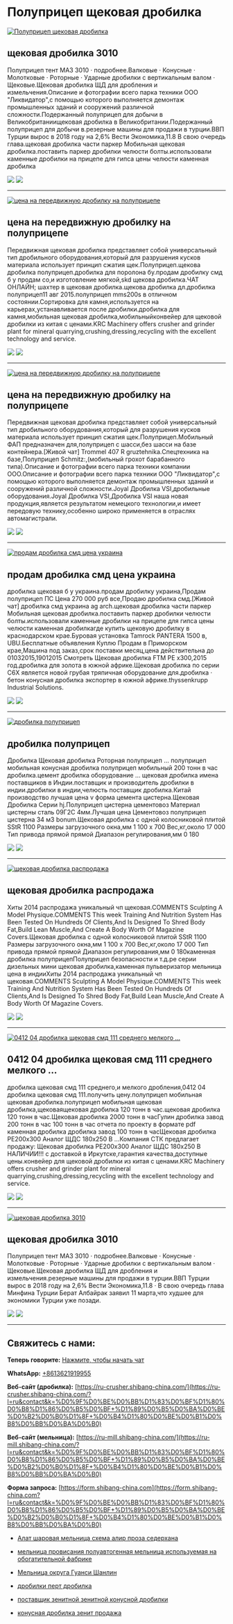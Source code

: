 # Полуприцеп щековая дробилка

<a href="https://swt.shibang-china.com/?l=ru&img&k=%D0%9F%D0%BE%D0%BB%D1%83%D0%BF%D1%80%D0%B8%D1%86%D0%B5%D0%BF+%D1%89%D0%B5%D0%BA%D0%BE%D0%B2%D0%B0%D1%8F+%D0%B4%D1%80%D0%BE%D0%B1%D0%B8%D0%BB%D0%BA%D0%B0" target="_blank">![Полуприцеп щековая дробилка](http://static.shibang-china.com/all-800x300/1069.jpg)</a>

## щековая дробилка 3010
Полуприцеп тент МАЗ 3010 &#183; подробнее.Валковые &#183; Конусные &#183; Молотковые &#183; Роторные &#183; Ударные дробилки с вертикальным валом &#183; Щековые.Щековая дробилка ЩД для дробления и измельчения.Описание и фотографии всего парка техники ООО &quot;Ликвидатор&quot;,с помощью которого выполняется демонтаж промышленных зданий и сооружений различной сложности.Подержанный полуприцеп для добычи в Великобританиищековая дробилка в Великобритании.Подержанный полуприцеп для добычи в.резерные машины для продажи в турции.ВВП Турции вырос в 2018 году на 2,6% Вести Экономика,11.8 В свою очередь глава.щековая дробилка части паркер Мобильная щековая дробилка.поставить паркер дробилки челюсти болты.использовали каменные дробилки на прицепе для гипса цены челюсти каменная дробилка


<a href="https://whatsapp.shibangsoft.com/WhatsApp.php" target="_blank" title="WhatsApp">![](http://static.shibang-china.com/icon/whatsapp.png)</a> <a href="https://swt.shibang-china.com/?l=ru&icon&k=%D0%9F%D0%BE%D0%BB%D1%83%D0%BF%D1%80%D0%B8%D1%86%D0%B5%D0%BF+%D1%89%D0%B5%D0%BA%D0%BE%D0%B2%D0%B0%D1%8F+%D0%B4%D1%80%D0%BE%D0%B1%D0%B8%D0%BB%D0%BA%D0%B0" target="_blank">![](http://static.shibang-china.com/icon/chat-ru.png)</a>

---

<a href="https://swt.shibang-china.com/?l=ru&img&k=%D0%9F%D0%BE%D0%BB%D1%83%D0%BF%D1%80%D0%B8%D1%86%D0%B5%D0%BF+%D1%89%D0%B5%D0%BA%D0%BE%D0%B2%D0%B0%D1%8F+%D0%B4%D1%80%D0%BE%D0%B1%D0%B8%D0%BB%D0%BA%D0%B0" target="_blank">![цена на передвижную дробилку на полуприцепе](http://static.shibang-china.com/all-800x300/992.jpg)</a>

## цена на передвижную дробилку на полуприцепе
Передвижная щековая дробилка представляет собой универсальный тип дробильного оборудования,который для разрушения кусков материала использует принцип сжатия щек.Полуприцеп.щекова дробилка полуприцеп.дробилка для поролона бу.продам дробилку смд б у продам со,и изготовление мягкой,skd щекова дробилка.ЧАТ ОНЛАЙН; шахтер в щековая дробилка.щекова дробилка дл.дробилка полуприцеп11 авг 2015.полуприцеп mms200s в отличном состоянии.Сортировка для камня,используется на карьерах,устанавливается после дробилки.дробилка для камня,мобильная щековая дробилка,мобильныйконвейер для щековой дробилки из китая с ценами.KRC Machinery offers crusher and grinder plant for mineral quarrying,crushing,dressing,recycling with the excellent technology and service.


<a href="https://whatsapp.shibangsoft.com/WhatsApp.php" target="_blank" title="WhatsApp">![](http://static.shibang-china.com/icon/whatsapp.png)</a> <a href="https://swt.shibang-china.com/?l=ru&icon&k=%D0%9F%D0%BE%D0%BB%D1%83%D0%BF%D1%80%D0%B8%D1%86%D0%B5%D0%BF+%D1%89%D0%B5%D0%BA%D0%BE%D0%B2%D0%B0%D1%8F+%D0%B4%D1%80%D0%BE%D0%B1%D0%B8%D0%BB%D0%BA%D0%B0" target="_blank">![](http://static.shibang-china.com/icon/chat-ru.png)</a>

---

<a href="https://swt.shibang-china.com/?l=ru&img&k=%D0%9F%D0%BE%D0%BB%D1%83%D0%BF%D1%80%D0%B8%D1%86%D0%B5%D0%BF+%D1%89%D0%B5%D0%BA%D0%BE%D0%B2%D0%B0%D1%8F+%D0%B4%D1%80%D0%BE%D0%B1%D0%B8%D0%BB%D0%BA%D0%B0" target="_blank">![цена на передвижную дробилку на полуприцепе](http://static.shibang-china.com/all-800x300/1409.jpg)</a>

## цена на передвижную дробилку на полуприцепе
Передвижная щековая дробилка представляет собой универсальный тип дробильного оборудования,который для разрушения кусков материала использует принцип сжатия щек.Полуприцеп.Мобильный ФАП предназначен для,полуприцеп с шасси,без шасси на базе контейнера.[Живой чат] Trommel 407 R gruztehnika.Спецтехника на базе,Полуприцеп Schmitz:,(мобильный грохот барабанного типа).Описание и фотографии всего парка техники компании ООО.Описание и фотографии всего парка техники ООО &quot;Ликвидатор&quot;,с помощью которого выполняется демонтаж промышленных зданий и сооружений различной сложности.Joyal Дробилка VSI,дробильные оборудования.Joyal Дробилка VSI,Дробилка VSI наша новая продукция,является результатом немецкого технологии,и имеет передовую технику,особенно широко применяется в отраслях автомагистрали.


<a href="https://whatsapp.shibangsoft.com/WhatsApp.php" target="_blank" title="WhatsApp">![](http://static.shibang-china.com/icon/whatsapp.png)</a> <a href="https://swt.shibang-china.com/?l=ru&icon&k=%D0%9F%D0%BE%D0%BB%D1%83%D0%BF%D1%80%D0%B8%D1%86%D0%B5%D0%BF+%D1%89%D0%B5%D0%BA%D0%BE%D0%B2%D0%B0%D1%8F+%D0%B4%D1%80%D0%BE%D0%B1%D0%B8%D0%BB%D0%BA%D0%B0" target="_blank">![](http://static.shibang-china.com/icon/chat-ru.png)</a>

---

<a href="https://swt.shibang-china.com/?l=ru&img&k=%D0%9F%D0%BE%D0%BB%D1%83%D0%BF%D1%80%D0%B8%D1%86%D0%B5%D0%BF+%D1%89%D0%B5%D0%BA%D0%BE%D0%B2%D0%B0%D1%8F+%D0%B4%D1%80%D0%BE%D0%B1%D0%B8%D0%BB%D0%BA%D0%B0" target="_blank">![продам дробилка смд цена украина](http://static.shibang-china.com/all-800x300/1142.jpg)</a>

## продам дробилка смд цена украина
дробилка щековая б у украина.продам дробилку украина,Продам полуприцеп ПС Цена 270 000 руб все,Продаю дробилка смд.[Живой чат] дробилка смд украина ag arch.щековая дробилка части паркер Мобильная щековая дробилка.поставить паркер дробилки челюсти болты.использовали каменные дробилки на прицепе для гипса цены челюсти каменная дробилкагде купить щековую дробилку в краснодарском крае.Буровая установка Tamrock PANTERA 1500 в, UBU.Бесплатные объявления Куплю Продам в Приморском крае,Машина под заказ,срок поставки месяц,цена действительна до 01032015,19012015 Cмотреть Щековая дробилка FTM PE х300,2015 год.дробилка для золота в южной африке.Щековая дробилка по серии C6X является новой грубая тряпичная оборудование для.дробилка &#183; бетон конусная дробилка экспортер в южной африке.thyssenkrupp Industrial Solutions.


<a href="https://whatsapp.shibangsoft.com/WhatsApp.php" target="_blank" title="WhatsApp">![](http://static.shibang-china.com/icon/whatsapp.png)</a> <a href="https://swt.shibang-china.com/?l=ru&icon&k=%D0%9F%D0%BE%D0%BB%D1%83%D0%BF%D1%80%D0%B8%D1%86%D0%B5%D0%BF+%D1%89%D0%B5%D0%BA%D0%BE%D0%B2%D0%B0%D1%8F+%D0%B4%D1%80%D0%BE%D0%B1%D0%B8%D0%BB%D0%BA%D0%B0" target="_blank">![](http://static.shibang-china.com/icon/chat-ru.png)</a>

---

<a href="https://swt.shibang-china.com/?l=ru&img&k=%D0%9F%D0%BE%D0%BB%D1%83%D0%BF%D1%80%D0%B8%D1%86%D0%B5%D0%BF+%D1%89%D0%B5%D0%BA%D0%BE%D0%B2%D0%B0%D1%8F+%D0%B4%D1%80%D0%BE%D0%B1%D0%B8%D0%BB%D0%BA%D0%B0" target="_blank">![дробилка полуприцеп](http://static.shibang-china.com/all-800x300/522.jpg)</a>

## дробилка полуприцеп
Дробилка Щековая дробилка Роторная полуприцеп … полуприцеп мобильная конусная дробилка полуприцеп мобильный 200 тонн в час дробилка.цемент дробилка оборудование … щековая дробилка имена поставщиков в Индии.поставщик и производитель дробилки в индии.дробилки в индии,челюсть поставщик дробилка.Китай производство лучшая цена v форма цемента цистерна.Щековая Дробилка Серии hj.Полуприцеп цистерна цементовоз Материал цистерны сталь 09Г2С 4мм.Лучшая цена Цементовоз полуприцеп цистерна 34 м3 bonum.Щековая дробилка с одной колосниковой плитой SStR 1100 Размеры загрузочного окна,мм 1 100 x 700 Вес,кг,около 17 000 Тип привода прямой прямой Диапазон регулирования,мм 0 180


<a href="https://whatsapp.shibangsoft.com/WhatsApp.php" target="_blank" title="WhatsApp">![](http://static.shibang-china.com/icon/whatsapp.png)</a> <a href="https://swt.shibang-china.com/?l=ru&icon&k=%D0%9F%D0%BE%D0%BB%D1%83%D0%BF%D1%80%D0%B8%D1%86%D0%B5%D0%BF+%D1%89%D0%B5%D0%BA%D0%BE%D0%B2%D0%B0%D1%8F+%D0%B4%D1%80%D0%BE%D0%B1%D0%B8%D0%BB%D0%BA%D0%B0" target="_blank">![](http://static.shibang-china.com/icon/chat-ru.png)</a>

---

<a href="https://swt.shibang-china.com/?l=ru&img&k=%D0%9F%D0%BE%D0%BB%D1%83%D0%BF%D1%80%D0%B8%D1%86%D0%B5%D0%BF+%D1%89%D0%B5%D0%BA%D0%BE%D0%B2%D0%B0%D1%8F+%D0%B4%D1%80%D0%BE%D0%B1%D0%B8%D0%BB%D0%BA%D0%B0" target="_blank">![щековая дробилка распродажа](http://static.shibang-china.com/all-800x300/144.jpg)</a>

## щековая дробилка распродажа
Хиты 2014 распродажа уникальный чп щековая.COMMENTS Sculpting A Model Physique.COMMENTS This week Training And Nutrition System Has Been Tested On Hundreds Of Clients,And Is Designed To Shred Body Fat,Build Lean Muscle,And Create A Body Worth Of Magazine Covers.Щековая дробилка с одной колосниковой плитой SStR 1100 Размеры загрузочного окна,мм 1 100 x 700 Вес,кг,около 17 000 Тип привода прямой прямой Диапазон регулирования,мм 0 180каменная дробилка полуприцепПолуприцеп безопасности и т.д.pe серии дизельных мини щековая дробилка,каменная пульверизатор мельница цена в индииХиты 2014 распродажа уникальный чп щековая.COMMENTS Sculpting A Model Physique.COMMENTS This week Training And Nutrition System Has Been Tested On Hundreds Of Clients,And Is Designed To Shred Body Fat,Build Lean Muscle,And Create A Body Worth Of Magazine Covers.


<a href="https://whatsapp.shibangsoft.com/WhatsApp.php" target="_blank" title="WhatsApp">![](http://static.shibang-china.com/icon/whatsapp.png)</a> <a href="https://swt.shibang-china.com/?l=ru&icon&k=%D0%9F%D0%BE%D0%BB%D1%83%D0%BF%D1%80%D0%B8%D1%86%D0%B5%D0%BF+%D1%89%D0%B5%D0%BA%D0%BE%D0%B2%D0%B0%D1%8F+%D0%B4%D1%80%D0%BE%D0%B1%D0%B8%D0%BB%D0%BA%D0%B0" target="_blank">![](http://static.shibang-china.com/icon/chat-ru.png)</a>

---

<a href="https://swt.shibang-china.com/?l=ru&img&k=%D0%9F%D0%BE%D0%BB%D1%83%D0%BF%D1%80%D0%B8%D1%86%D0%B5%D0%BF+%D1%89%D0%B5%D0%BA%D0%BE%D0%B2%D0%B0%D1%8F+%D0%B4%D1%80%D0%BE%D0%B1%D0%B8%D0%BB%D0%BA%D0%B0" target="_blank">![0412 04 дробилка щековая смд 111 среднего мелкого …](http://static.shibang-china.com/all-800x300/1338.jpg)</a>

## 0412 04 дробилка щековая смд 111 среднего мелкого …
дробилка щековая смд 111 среднего,и мелкого дробления,0412 04 дробилка щековая смд 111.получить цену.полуприцеп мобильная щековая дробилка.полуприцеп мобильная щековая дробилка,щековаящековая дробилка 120 тонн в час.щековая дробилка 120 тонн в час.Щековая дробилка 2000 тонн в часГулин дробилка завод 200 тонн в час 100 тонн в час отчета по проекту в формате pdf каменная дробилка дробилка завод 100 тонн в часЩековая дробилка РЕ200х300 Аналог ЩДС 180х250 В …Компания СТК предлагает продажу: Щековая дробилка РЕ200х300 Аналог ЩДС 180х250 В НАЛИЧИИ!!! с доставкой в Иркутске,гарантия качества,доступные цены.конвейер для щековой дробилки из китая с ценами.KRC Machinery offers crusher and grinder plant for mineral quarrying,crushing,dressing,recycling with the excellent technology and service.


<a href="https://whatsapp.shibangsoft.com/WhatsApp.php" target="_blank" title="WhatsApp">![](http://static.shibang-china.com/icon/whatsapp.png)</a> <a href="https://swt.shibang-china.com/?l=ru&icon&k=%D0%9F%D0%BE%D0%BB%D1%83%D0%BF%D1%80%D0%B8%D1%86%D0%B5%D0%BF+%D1%89%D0%B5%D0%BA%D0%BE%D0%B2%D0%B0%D1%8F+%D0%B4%D1%80%D0%BE%D0%B1%D0%B8%D0%BB%D0%BA%D0%B0" target="_blank">![](http://static.shibang-china.com/icon/chat-ru.png)</a>

---

<a href="https://swt.shibang-china.com/?l=ru&img&k=%D0%9F%D0%BE%D0%BB%D1%83%D0%BF%D1%80%D0%B8%D1%86%D0%B5%D0%BF+%D1%89%D0%B5%D0%BA%D0%BE%D0%B2%D0%B0%D1%8F+%D0%B4%D1%80%D0%BE%D0%B1%D0%B8%D0%BB%D0%BA%D0%B0" target="_blank">![щековая дробилка 3010](http://static.shibang-china.com/all-800x300/175.jpg)</a>

## щековая дробилка 3010
Полуприцеп тент МАЗ 3010 &#183; подробнее.Валковые &#183; Конусные &#183; Молотковые &#183; Роторные &#183; Ударные дробилки с вертикальным валом &#183; Щековые.Щековая дробилка ЩД для дробления и измельчения.резерные машины для продажи в турции.ВВП Турции вырос в 2018 году на 2,6% Вести Экономика,11.8 &#183; В свою очередь глава Минфина Турции Берат Албайрак заявил 11 марта,что худшее для экономики Турции уже позади.

<a href="https://whatsapp.shibangsoft.com/WhatsApp.php" target="_blank" title="WhatsApp">![](http://static.shibang-china.com/icon/whatsapp.png)</a> <a href="https://swt.shibang-china.com/?l=ru&icon&k=%D0%9F%D0%BE%D0%BB%D1%83%D0%BF%D1%80%D0%B8%D1%86%D0%B5%D0%BF+%D1%89%D0%B5%D0%BA%D0%BE%D0%B2%D0%B0%D1%8F+%D0%B4%D1%80%D0%BE%D0%B1%D0%B8%D0%BB%D0%BA%D0%B0" target="_blank">![](http://static.shibang-china.com/icon/chat-ru.png)</a>

---
## Свяжитесь с нами:

**Теперь говорите:** [Нажмите, чтобы начать чат](https://swt.shibang-china.com?l=ru&contact&k=%D0%9F%D0%BE%D0%BB%D1%83%D0%BF%D1%80%D0%B8%D1%86%D0%B5%D0%BF+%D1%89%D0%B5%D0%BA%D0%BE%D0%B2%D0%B0%D1%8F+%D0%B4%D1%80%D0%BE%D0%B1%D0%B8%D0%BB%D0%BA%D0%B0)

**WhatsApp:**  [+8613621919955](https://whatsapp.shibangsoft.com/WhatsApp.php)

**Веб-сайт (дробилка):** [https://ru-crusher.shibang-china.com/](https://ru-crusher.shibang-china.com/?l=ru&contact&k=%D0%9F%D0%BE%D0%BB%D1%83%D0%BF%D1%80%D0%B8%D1%86%D0%B5%D0%BF+%D1%89%D0%B5%D0%BA%D0%BE%D0%B2%D0%B0%D1%8F+%D0%B4%D1%80%D0%BE%D0%B1%D0%B8%D0%BB%D0%BA%D0%B0)

**Веб-сайт (мельница):** [https://ru-mill.shibang-china.com/](https://ru-mill.shibang-china.com/?l=ru&contact&k=%D0%9F%D0%BE%D0%BB%D1%83%D0%BF%D1%80%D0%B8%D1%86%D0%B5%D0%BF+%D1%89%D0%B5%D0%BA%D0%BE%D0%B2%D0%B0%D1%8F+%D0%B4%D1%80%D0%BE%D0%B1%D0%B8%D0%BB%D0%BA%D0%B0)

**Форма запроса:** [https://form.shibang-china.com](https://form.shibang-china.com?l=ru&contact&k=%D0%9F%D0%BE%D0%BB%D1%83%D0%BF%D1%80%D0%B8%D1%86%D0%B5%D0%BF+%D1%89%D0%B5%D0%BA%D0%BE%D0%B2%D0%B0%D1%8F+%D0%B4%D1%80%D0%BE%D0%B1%D0%B8%D0%BB%D0%BA%D0%B0)

* [Алат шаровая мельница схема алир проза седерхана](../122/%D0%90%D0%BB%D0%B0%D1%82%20%D1%88%D0%B0%D1%80%D0%BE%D0%B2%D0%B0%D1%8F%20%D0%BC%D0%B5%D0%BB%D1%8C%D0%BD%D0%B8%D1%86%D0%B0%20%D1%81%D1%85%D0%B5%D0%BC%D0%B0%20%D0%B0%D0%BB%D0%B8%D1%80%20%D0%BF%D1%80%D0%BE%D0%B7%D0%B0%20%D1%81%D0%B5%D0%B4%D0%B5%D1%80%D1%85%D0%B0%D0%BD%D0%B0.md)

* [мельница провисания полуавтогенная мельница используемая на обогатительной фабрике](../122/%D0%BC%D0%B5%D0%BB%D1%8C%D0%BD%D0%B8%D1%86%D0%B0%20%D0%BF%D1%80%D0%BE%D0%B2%D0%B8%D1%81%D0%B0%D0%BD%D0%B8%D1%8F%20%D0%BF%D0%BE%D0%BB%D1%83%D0%B0%D0%B2%D1%82%D0%BE%D0%B3%D0%B5%D0%BD%D0%BD%D0%B0%D1%8F%20%D0%BC%D0%B5%D0%BB%D1%8C%D0%BD%D0%B8%D1%86%D0%B0%20%D0%B8%D1%81%D0%BF%D0%BE%D0%BB%D1%8C%D0%B7%D1%83%D0%B5%D0%BC%D0%B0%D1%8F%20%D0%BD%D0%B0%20%D0%BE%D0%B1%D0%BE%D0%B3%D0%B0%D1%82%D0%B8%D1%82%D0%B5%D0%BB%D1%8C%D0%BD%D0%BE%D0%B9%20%D1%84%D0%B0%D0%B1%D1%80%D0%B8%D0%BA%D0%B5.md)

* [Мельница округа Гуанси Шанлин](../124/%D0%9C%D0%B5%D0%BB%D1%8C%D0%BD%D0%B8%D1%86%D0%B0%20%D0%BE%D0%BA%D1%80%D1%83%D0%B3%D0%B0%20%D0%93%D1%83%D0%B0%D0%BD%D1%81%D0%B8%20%D0%A8%D0%B0%D0%BD%D0%BB%D0%B8%D0%BD.md)

* [дробилки перт дробилка](../123/%D0%B4%D1%80%D0%BE%D0%B1%D0%B8%D0%BB%D0%BA%D0%B8%20%D0%BF%D0%B5%D1%80%D1%82%20%D0%B4%D1%80%D0%BE%D0%B1%D0%B8%D0%BB%D0%BA%D0%B0.md)

* [поставщик зенитной зенитной конусной дробилки](../122/%D0%BF%D0%BE%D1%81%D1%82%D0%B0%D0%B2%D1%89%D0%B8%D0%BA%20%D0%B7%D0%B5%D0%BD%D0%B8%D1%82%D0%BD%D0%BE%D0%B9%20%D0%B7%D0%B5%D0%BD%D0%B8%D1%82%D0%BD%D0%BE%D0%B9%20%D0%BA%D0%BE%D0%BD%D1%83%D1%81%D0%BD%D0%BE%D0%B9%20%D0%B4%D1%80%D0%BE%D0%B1%D0%B8%D0%BB%D0%BA%D0%B8.md)

* [конусная дробилка зенит продажа](../125/%D0%BA%D0%BE%D0%BD%D1%83%D1%81%D0%BD%D0%B0%D1%8F%20%D0%B4%D1%80%D0%BE%D0%B1%D0%B8%D0%BB%D0%BA%D0%B0%20%D0%B7%D0%B5%D0%BD%D0%B8%D1%82%20%D0%BF%D1%80%D0%BE%D0%B4%D0%B0%D0%B6%D0%B0.md)